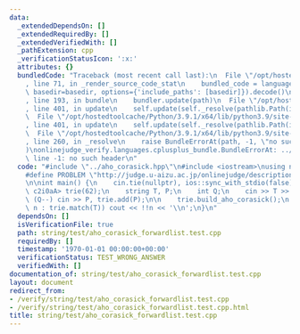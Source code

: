 ```yaml
---
data:
  _extendedDependsOn: []
  _extendedRequiredBy: []
  _extendedVerifiedWith: []
  _pathExtension: cpp
  _verificationStatusIcon: ':x:'
  attributes: {}
  bundledCode: "Traceback (most recent call last):\n  File \"/opt/hostedtoolcache/Python/3.9.1/x64/lib/python3.9/site-packages/onlinejudge_verify/documentation/build.py\"\
    , line 71, in _render_source_code_stat\n    bundled_code = language.bundle(stat.path,\
    \ basedir=basedir, options={'include_paths': [basedir]}).decode()\n  File \"/opt/hostedtoolcache/Python/3.9.1/x64/lib/python3.9/site-packages/onlinejudge_verify/languages/cplusplus.py\"\
    , line 193, in bundle\n    bundler.update(path)\n  File \"/opt/hostedtoolcache/Python/3.9.1/x64/lib/python3.9/site-packages/onlinejudge_verify/languages/cplusplus_bundle.py\"\
    , line 401, in update\n    self.update(self._resolve(pathlib.Path(included), included_from=path))\n\
    \  File \"/opt/hostedtoolcache/Python/3.9.1/x64/lib/python3.9/site-packages/onlinejudge_verify/languages/cplusplus_bundle.py\"\
    , line 401, in update\n    self.update(self._resolve(pathlib.Path(included), included_from=path))\n\
    \  File \"/opt/hostedtoolcache/Python/3.9.1/x64/lib/python3.9/site-packages/onlinejudge_verify/languages/cplusplus_bundle.py\"\
    , line 260, in _resolve\n    raise BundleErrorAt(path, -1, \"no such header\"\
    )\nonlinejudge_verify.languages.cplusplus_bundle.BundleErrorAt: ../other_data_structures/light_forward_list.hpp:\
    \ line -1: no such header\n"
  code: "#include \"../aho_corasick.hpp\"\n#include <iostream>\nusing namespace std;\n\
    #define PROBLEM \"http://judge.u-aizu.ac.jp/onlinejudge/description.jsp?id=ALDS1_14_D\"\
    \n\nint main() {\n    cin.tie(nullptr), ios::sync_with_stdio(false);\n    AhoCorasick<TrieNodeFL,\
    \ c2i0aA> trie(62);\n    string T, P;\n    int Q;\n    cin >> T >> Q;\n    while\
    \ (Q--) cin >> P, trie.add(P);\n\n    trie.build_aho_corasick();\n    for (auto\
    \ n : trie.match(T)) cout << !!n << '\\n';\n}\n"
  dependsOn: []
  isVerificationFile: true
  path: string/test/aho_corasick_forwardlist.test.cpp
  requiredBy: []
  timestamp: '1970-01-01 00:00:00+00:00'
  verificationStatus: TEST_WRONG_ANSWER
  verifiedWith: []
documentation_of: string/test/aho_corasick_forwardlist.test.cpp
layout: document
redirect_from:
- /verify/string/test/aho_corasick_forwardlist.test.cpp
- /verify/string/test/aho_corasick_forwardlist.test.cpp.html
title: string/test/aho_corasick_forwardlist.test.cpp
---
```

